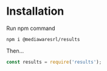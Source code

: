# Installation

Run npm command

`npm i @mediawaresrl/results`

Then...

```js
const results = require('results');
```
